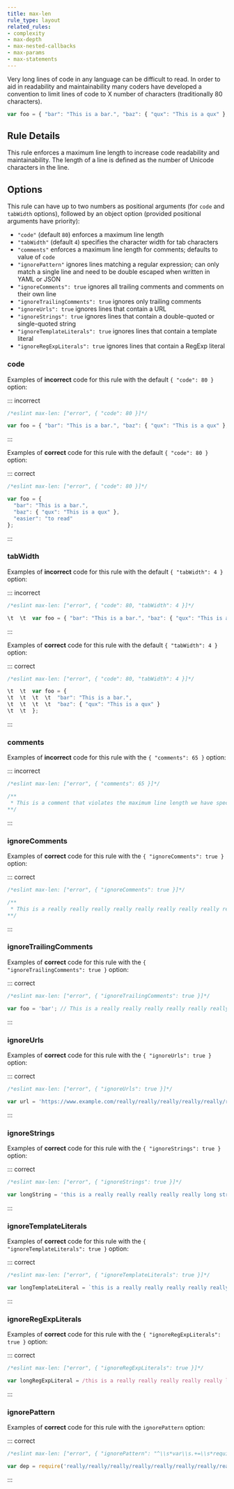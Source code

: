 ```yaml
---
title: max-len
rule_type: layout
related_rules:
- complexity
- max-depth
- max-nested-callbacks
- max-params
- max-statements
---
```


Very long lines of code in any language can be difficult to read. In order to aid in readability and maintainability many coders have developed a convention to limit lines of code to X number of characters (traditionally 80 characters).

```js
var foo = { "bar": "This is a bar.", "baz": { "qux": "This is a qux" }, "difficult": "to read" }; // very long
```

## Rule Details

This rule enforces a maximum line length to increase code readability and maintainability. The length of a line is defined as the number of Unicode characters in the line.

## Options

This rule can have up to two numbers as positional arguments (for `code` and `tabWidth` options), followed by an object option (provided positional arguments have priority):

- `"code"` (default `80`) enforces a maximum line length
- `"tabWidth"` (default `4`) specifies the character width for tab characters
- `"comments"` enforces a maximum line length for comments; defaults to value of `code`
- `"ignorePattern"` ignores lines matching a regular expression; can only match a single line and need to be double escaped when written in YAML or JSON
- `"ignoreComments": true` ignores all trailing comments and comments on their own line
- `"ignoreTrailingComments": true` ignores only trailing comments
- `"ignoreUrls": true` ignores lines that contain a URL
- `"ignoreStrings": true` ignores lines that contain a double-quoted or single-quoted string
- `"ignoreTemplateLiterals": true` ignores lines that contain a template literal
- `"ignoreRegExpLiterals": true` ignores lines that contain a RegExp literal

### code

Examples of **incorrect** code for this rule with the default `{ "code": 80 }` option:

::: incorrect

```js
/*eslint max-len: ["error", { "code": 80 }]*/

var foo = { "bar": "This is a bar.", "baz": { "qux": "This is a qux" }, "difficult": "to read" };
```

:::

Examples of **correct** code for this rule with the default `{ "code": 80 }` option:

::: correct

```js
/*eslint max-len: ["error", { "code": 80 }]*/

var foo = {
  "bar": "This is a bar.",
  "baz": { "qux": "This is a qux" },
  "easier": "to read"
};
```

:::

### tabWidth

Examples of **incorrect** code for this rule with the default `{ "tabWidth": 4 }` option:

::: incorrect

```js
/*eslint max-len: ["error", { "code": 80, "tabWidth": 4 }]*/

\t  \t  var foo = { "bar": "This is a bar.", "baz": { "qux": "This is a qux" } };
```

:::

Examples of **correct** code for this rule with the default `{ "tabWidth": 4 }` option:

::: correct

```js
/*eslint max-len: ["error", { "code": 80, "tabWidth": 4 }]*/

\t  \t  var foo = {
\t  \t  \t  \t  "bar": "This is a bar.",
\t  \t  \t  \t  "baz": { "qux": "This is a qux" }
\t  \t  };
```

:::

### comments

Examples of **incorrect** code for this rule with the `{ "comments": 65 }` option:

::: incorrect

```js
/*eslint max-len: ["error", { "comments": 65 }]*/

/**
 * This is a comment that violates the maximum line length we have specified
**/
```

:::

### ignoreComments

Examples of **correct** code for this rule with the `{ "ignoreComments": true }` option:

::: correct

```js
/*eslint max-len: ["error", { "ignoreComments": true }]*/

/**
 * This is a really really really really really really really really really long comment
**/
```

:::

### ignoreTrailingComments

Examples of **correct** code for this rule with the `{ "ignoreTrailingComments": true }` option:

::: correct

```js
/*eslint max-len: ["error", { "ignoreTrailingComments": true }]*/

var foo = 'bar'; // This is a really really really really really really really long comment
```

:::

### ignoreUrls

Examples of **correct** code for this rule with the `{ "ignoreUrls": true }` option:

::: correct

```js
/*eslint max-len: ["error", { "ignoreUrls": true }]*/

var url = 'https://www.example.com/really/really/really/really/really/really/really/long';
```

:::

### ignoreStrings

Examples of **correct** code for this rule with the `{ "ignoreStrings": true }` option:

::: correct

```js
/*eslint max-len: ["error", { "ignoreStrings": true }]*/

var longString = 'this is a really really really really really long string!';
```

:::

### ignoreTemplateLiterals

Examples of **correct** code for this rule with the `{ "ignoreTemplateLiterals": true }` option:

::: correct

```js
/*eslint max-len: ["error", { "ignoreTemplateLiterals": true }]*/

var longTemplateLiteral = `this is a really really really really really long template literal!`;
```

:::

### ignoreRegExpLiterals

Examples of **correct** code for this rule with the `{ "ignoreRegExpLiterals": true }` option:

::: correct

```js
/*eslint max-len: ["error", { "ignoreRegExpLiterals": true }]*/

var longRegExpLiteral = /this is a really really really really really long regular expression!/;
```

:::

### ignorePattern

Examples of **correct** code for this rule with the `ignorePattern` option:

::: correct

```js
/*eslint max-len: ["error", { "ignorePattern": "^\\s*var\\s.+=\\s*require\\s*\\(" }]*/

var dep = require('really/really/really/really/really/really/really/really/long/module');
```

:::
